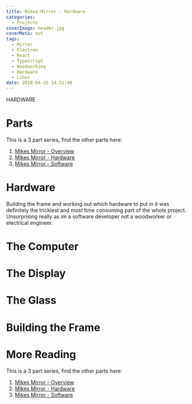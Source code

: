```yaml
---
title: Mikes Mirror - Hardware
categories:
  - Projects
coverImage: header.jpg
coverMeta: out
tags:
  - Mirror
  - Electron
  - React
  - Typescript
  - Woodworking
  - Hardware
  - Linux
date: 2018-04-25 14:51:40
---
```


HARDWARE

<!-- more -->

# Parts

This is a 3 part series, find the other parts here:

1) [Mikes Mirror - Overview](/projects/mikes-mirror-overview/)
2) [Mikes Mirror - Hardware](/projects/mikes-mirror-hardware/)
3) [Mikes Mirror - Software](/projects/mikes-mirror-software/)

# Hardware

Building the frame and working out which hardware to put in it was definitely the trickiest and most time consuming part of the whole project. Unsurprising really as im a software developer not a woodworker or electrical engineer.

# The Computer

# The Display

# The Glass

# Building the Frame

# More Reading

This is a 3 part series, find the other parts here:

1) [Mikes Mirror - Overview](/projects/mikes-mirror-overview/)
2) [Mikes Mirror - Hardware](/projects/mikes-mirror-hardware/)
3) [Mikes Mirror - Software](/projects/mikes-mirror-software/)